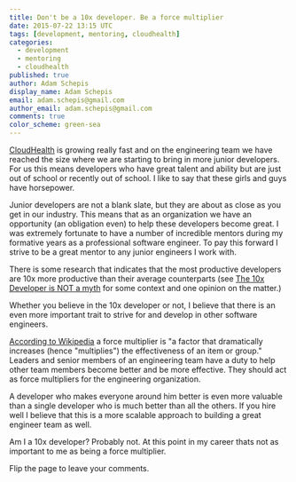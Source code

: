 ```yaml
---
title: Don't be a 10x developer. Be a force multiplier
date: 2015-07-22 13:15 UTC
tags: [development, mentoring, cloudhealth]
categories:
  - development
  - mentoring
  - cloudhealth
published: true
author: Adam Schepis
display_name: Adam Schepis
email: adam.schepis@gmail.com
author_email: adam.schepis@gmail.com
comments: true
color_scheme: green-sea
---
```


[CloudHealth](http://www.cloudhealthtech.com/) is growing really fast and on the
engineering team we have reached the size where we are starting to bring in more
junior developers. For us this means developers who have great talent and ability
but are just out of school or recently out of school. I like to say that these
girls and guys have horsepower.

Junior developers are not a blank slate, but they are about as close as you get
in our industry. This means that as an organization we have an opportunity (an
obligation even) to help these developers become great. I was extremely
fortunate to have a number of incredible mentors during my formative years
as a professional software engineer. To pay this forward I strive to be
a great mentor to any junior engineers I work with.

There is some research that indicates that the most productive developers
are 10x more productive than their average counterparts (see
[The 10x Developer is NOT a myth](http://www.ybrikman.com/writing/2013/09/29/the-10x-developer-is-not-myth/)
for some context and one opinion on the matter.)

Whether you believe in the 10x developer or not, I believe that there is an even more
important trait to strive for and develop in other software engineers.

[According to Wikipedia](https://en.wikipedia.org/wiki/Force_multiplication) a
force multiplier is  "a factor that dramatically increases (hence "multiplies")
the effectiveness of an item or group." Leaders and senior members of an
engineering team have a duty to help other team members become better and
be more effective. They should act as force multipliers for the engineering
organization.

A developer who makes everyone around him better is even more
valuable than a single developer who is much better than all the others. If
you hire well I believe that this is a more scalable approach to building
a great engineer team as well.

Am I a 10x developer? Probably not. At this point in my career thats not
as important to me as being a force multiplier.

Flip the page to leave your comments.
